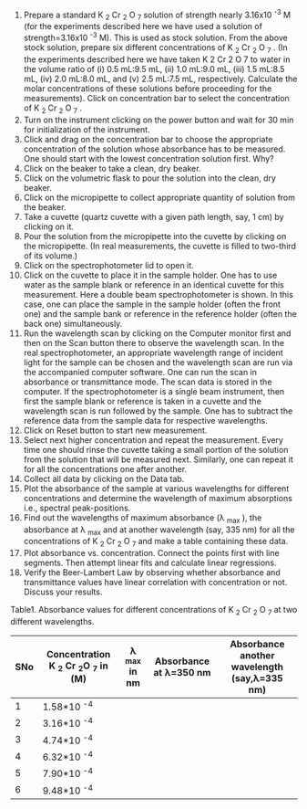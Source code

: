 1. Prepare a standard K <sub>2</sub> Cr <sub>2</sub> O <sub>7</sub> solution of strength nearly 3.16x10 <sup>-3</sup> M (for the experiments described here we have used a solution of strength=3.16x10 <sup>-3</sup> M). This is used as stock solution.
From the above stock solution, prepare six different concentrations of K <sub>2</sub> Cr <sub>2</sub> O <sub>7</sub> . (In the experiments described here we have taken K 2 Cr 2 O 7 to water in the volume ratio of (i) 0.5 mL:9.5 mL, (ii) 1.0 mL:9.0 mL, (iii) 1.5 mL:8.5 mL, (iv) 2.0 mL:8.0 mL, and (v) 2.5 mL:7.5 mL, respectively. Calculate the molar concentrations of these solutions before proceeding for the measurements). Click on concentration bar to select the concentration of K <sub>2</sub> Cr <sub>2</sub> O <sub>7</sub> .  
2. Turn on the instrument clicking on the power button and wait for 30 min for initialization of the instrument.  
3. Click and drag on the concentration bar to choose the appropriate concentration of the solution whose absorbance has to be measured. One should start with the lowest concentration solution first. Why?  
4. Click on the beaker to take a clean, dry beaker.  
5. Click on the volumetric flask to pour the solution into the clean, dry beaker.  
6. Click on the micropipette to collect appropriate quantity of solution from the beaker.  
7. Take a cuvette (quartz cuvette with a given path length, say, 1 cm) by clicking on it.  
8. Pour the solution from the micropipette into the cuvette by clicking on the micropipette. (In real measurements, the cuvette is filled to two-third of its volume.)  
9. Click on the spectrophotometer lid to open it.  
10. Click on the cuvette to place it in the sample holder. One has to use water as the sample blank or reference in an identical cuvette for this measurement. Here a double beam spectrophotometer is shown. In this case, one can place the sample in the sample holder (often the front one) and the sample bank or reference in the reference holder (often the back one) simultaneously.  
11. Run the wavelength scan by clicking on the Computer monitor first and then on the Scan button there to observe the wavelength scan. In the real spectrophotometer, an appropriate wavelength range of incident light for the sample can be chosen and the wavelength scan are run via the accompanied computer software. One can run the scan in absorbance or transmittance mode. The scan data is stored in the computer. If the spectrophotometer is a single beam instrument, then first the sample blank or reference is taken in a cuvette and the wavelength scan is run followed by the sample. One has to subtract the reference data from the sample data for respective wavelengths.  
12. Click on Reset button to start new measurement.  
13. Select next higher concentration and repeat the measurement. Every time one should rinse the cuvette taking a small portion of the solution from the solution that will be measured next. Similarly, one can repeat it for all the concentrations one after another.  
14. Collect all data by clicking on the Data tab.  
15. Plot the absorbance of the sample at various wavelengths for different concentrations and determine the wavelength of maximum absorptions i.e., spectral peak-positions.  
16. Find out the wavelengths of maximum absorbance (λ <sub>max</sub> ), the absorbance at λ <sub>max</sub> and at another wavelength (say, 335 nm) for all the concentrations of K <sub>2</sub> Cr <sub>2</sub> O <sub>7</sub> and make a table containing these data.  
17. Plot absorbance vs. concentration. Connect the points first with line segments. Then attempt linear fits and calculate linear regressions.  
18. Verify the Beer-Lambert Law by observing whether absorbance and transmittance values have linear correlation with concentration or not. Discuss your results.  

Table1. Absorbance values for different concentrations of K <sub>2</sub> Cr <sub>2</sub> O <sub>7</sub> at two different wavelengths.  

|SNo|Concentration K <sub>2</sub> Cr <sub>2</sub>O <sub>7</sub> in (M)|λ <sub>max</sub> in nm    |Absorbance at λ=350 nm|Absorbance another wavelength (say,λ=335 nm) |
|---|-----------------------------------------------------------------|--------------------------|----------------------|---------------------------------------------|
| 1 |	   1.58*10 <sup>-4</sup>           |
| 2 |  	 3.16*10 <sup> -4</sup>          | 
| 3 |  	 4.74*10 <sup> -4</sup>          | 
| 4 |    6.32*10 <sup>-4</sup>           |
| 5 |    7.90*10 <sup>-4</sup>           |
| 6 |    9.48*10 <sup>-4</sup>           |     
